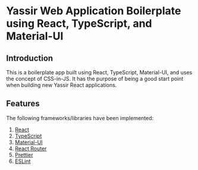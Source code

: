 # Yassir Web Application Boilerplate using React, TypeScript, and Material-UI

## Introduction

This is a boilerplate app built using React, TypeScript, Material-UI, and uses the concept of CSS-in-JS. It has the purpose of being a good start point when building new Yassir React applications.

## Features

The following frameworks/libraries have been implemented:

1. [React](https://reactjs.org/)
2. [TypeScript](https://www.typescriptlang.org/)
3. [Material-UI](https://mui.com/)
4. [React Router](https://reactrouter.com/)
5. [Prettier](https://prettier.io)
6. [ESLint](https://eslint.org/)

